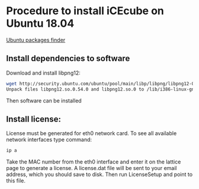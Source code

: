 
# Procedure to install iCEcube on Ubuntu 18.04

[Ubuntu packages finder](https://packages.ubuntu.com)

## Install dependencies to software

Download and install libpng12:
```bash
wget http://security.ubuntu.com/ubuntu/pool/main/libp/libpng/libpng12-0_1.2.54-1ubuntu1.1_i386.deb
Unpack files libpng12.so.0.54.0 and libpng12.so.0 to /lib/i386-linux-gnu/
```

Then software can be installed

## Install license:
License must be generated for eth0 network card.
To see all available network interfaces type command: 
```bash
ip a
```
Take the MAC number from the eth0 interface and enter it on the lattice page to generate a license. 
A license.dat file will be sent to your email address, which you should save to disk. 
Then run LicenseSetup and point to this file. 




